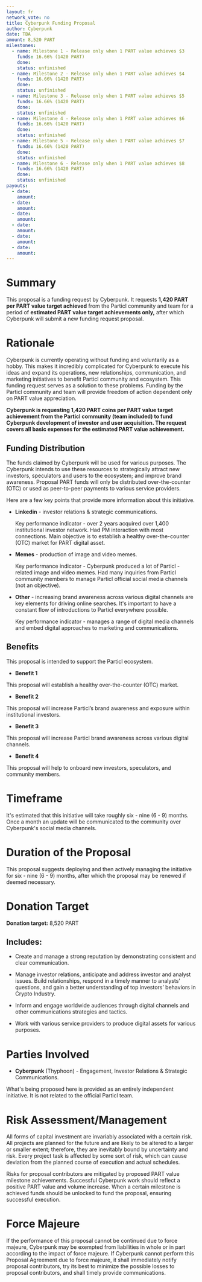 ```yaml
---
layout: fr
network_vote: no
title: Cyberpunk Funding Proposal
author: Cyberpunk
date: TBA
amount: 8,520 PART
milestones:
  - name: Milestone 1 - Release only when 1 PART value achieves $3 
    funds: 16.66% (1420 PART)
    done:
    status: unfinished
  - name: Milestone 2 - Release only when 1 PART value achieves $4
    funds: 16.66% (1420 PART)
    done:
    status: unfinished
  - name: Milestone 3 - Release only when 1 PART value achieves $5
    funds: 16.66% (1420 PART)
    done:
    status: unfinished
  - name: Milestone 4 - Release only when 1 PART value achieves $6 
    funds: 16.66% (1420 PART)
    done:
    status: unfinished
  - name: Milestone 5 - Release only when 1 PART value achieves $7
    funds: 16.66% (1420 PART)
    done:
    status: unfinished
  - name: Milestone 6 - Release only when 1 PART value achieves $8
    funds: 16.66% (1420 PART)
    done:
    status: unfinished
payouts:
  - date:
    amount:
  - date:
    amount:
  - date:
    amount:
  - date:
    amount:
  - date:
    amount:
  - date:
    amount:
---
```


# Summary

This proposal is a funding request by Cyberpunk. It requests **1,420 PART per PART value target achieved** from the Particl community and team for a period of **estimated PART value target achievements only,** after which Cyberpunk will submit a new funding request proposal.

# Rationale

Cyberpunk is currently operating without funding and voluntarily as a hobby. This makes it incredibly complicated for Cyberpunk to execute his ideas and expand its operations, new relationships, communication, and marketing initiatives to benefit Particl community and ecosystem. This funding request serves as a solution to these problems. 
Funding by the Particl community and team will provide freedom of action dependent only on PART value appreciation.

**Cyberpunk is requesting 1,420 PART coins per PART value target achievement from the Particl community (team included) to fund Cyberpunk development of investor and user acquisition. The request covers all basic expenses for the estimated PART value achievement.**

## Funding Distribution

The funds claimed by Cyberpunk will be used for various purposes. The Cyberpunk intends to use these resources to strategically attract new investors, speculators and users to the ecosystem; and improve brand awareness. Proposal PART funds will only be distributed over-the-counter (OTC) or used as peer-to-peer payments to various service providers. 

Here are a few key points that provide more information about this initiative.

* **Linkedin** - investor relations & strategic communications. 
	
	Key performance indicator - over 2 years acquired over 1,400 institutional investor network. Had PM interaction with most connections. Main objective is to establish a healthy over-the-counter (OTC) market for PART digital asset. 

* **Memes** - production of image and video memes. 
	
	Key performance indicator - Cyberpunk produced a lot of Particl - related image and video memes. Had many inquiries from Particl community members to manage Particl official social media channels (not an objective).

* **Other** - increasing brand awareness across various digital channels are key elements for driving online searches. It's important to have a constant flow of introductions to Particl everywhere possible. 

	Key performance indicator - manages a range of digital media channels and embed digital approaches to marketing and communications. 

## Benefits

This proposal is intended to support the Particl ecosystem. 

- **Benefit 1**

This proposal will establish a healthy over-the-counter (OTC) market.

- **Benefit 2**

This proposal will increase Particl’s brand awareness and exposure within institutional investors.

- **Benefit 3**

This proposal will increase Particl brand awareness across various digital channels.

- **Benefit 4**

This proposal will help to onboard new investors, speculators, and community members.

# Timeframe

It's estimated that this initiative will take roughly six - nine (6 - 9) months. Once a month an update will be communicated to the community over Cyberpunk's social media channels.

# Duration of the Proposal

This proposal suggests deploying and then actively managing the initiative for six - nine (6 - 9) months, after which the proposal may be renewed if deemed necessary.

# Donation Target

**Donation target:** 8,520 PART 

## Includes:

* Create and manage a strong reputation by demonstrating consistent and clear communication.

* Manage investor relations, anticipate and address investor and analyst issues. Build relationships, respond in a timely manner to analysts’ questions, and gain a better understanding of top investors’ behaviors in Crypto Industry.

* Inform and engage worldwide audiences through digital channels and other communications strategies and tactics.

* Work with various service providers to produce digital assets for various purposes.

# Parties Involved

* **Cyberpunk** (Thyphoon) - Engagement, Investor Relations & Strategic Communications.

What's being proposed here is provided as an entirely independent initiative. It is not related to the official Particl team.

# Risk Assessment/Management

All forms of capital investment are invariably associated with a certain risk. All projects are planned for the future and are likely to be altered to a larger or smaller extent; therefore, they are inevitably bound by uncertainty and risk. Every project task is affected by some sort of risk, which can cause deviation from the planned course of execution and actual schedules.

Risks for proposal contributors are mitigated by proposed PART value milestone achievements. Successful Cyberpunk work should reflect a positive PART value and volume increase. When a certain milestone is achieved funds should be unlocked to fund the proposal, ensuring successful execution. 

# Force Majeure

If the performance of this proposal cannot be continued due to force majeure, Cyberpunk may be exempted from liabilities in whole or in part according to the impact of force majeure. If Cyberpunk cannot perform this Proposal Agreement due to force majeure, it shall immediately notify proposal contributors, try its best to minimize the possible losses to proposal contributors, and shall timely provide communications.

